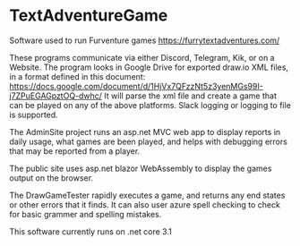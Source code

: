 # TextAdventureGame

Software used to run Furventure games https://furrytextadventures.com/

These programs communicate via either Discord, Telegram, Kik, or on a Website.
The program looks in Google Drive for exported draw.io XML files, in a format defined in this document: https://docs.google.com/document/d/1HjVx7QFzzNt5z3yenMGs99I-j7ZPuEGAGpztOQ-dwhc/
It will parse the xml file and create a game that can be played on any of the above platforms. Slack logging or logging to file is supported.

The AdminSite project runs an asp.net MVC web app to display reports in daily usage, what games are been played, and helps with debugging errors that may be reported from a player.

The public site uses asp.net blazor WebAssembly to display the games output on the browser.

The DrawGameTester rapidly executes a game, and returns any end states or other errors that it finds. It can also user azure spell checking to check for basic grammer and spelling mistakes.

This software currently runs on .net core 3.1
